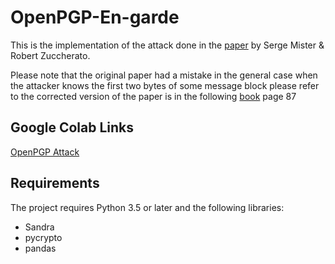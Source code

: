 # OpenPGP-En-garde

This is the implementation of the attack done in the [paper](https://www.google.com/url?q=https://eprint.iacr.org/2005/033.pdf&sa=D&source=apps-viewer-frontend&ust=1687272087037043&usg=AOvVaw38aELof2Ja1qWcJcz144Jz&hl=en) by Serge Mister & Robert Zuccherato.

Please note that the original paper had a mistake in the general case when the attacker knows the first two bytes of some message block
please refer to the corrected version of the paper is in the following [book](https://link.springer.com/chapter/10.1007/11693383_4) page 87

## Google Colab Links
[OpenPGP Attack](https://colab.research.google.com/drive/15jyOq61YHdKeKaqM9LE2_ldDNvUHFSmo?usp=sharing)

## Requirements
The project requires Python 3.5 or later and the following libraries:

- Sandra 
- pycrypto
- pandas
